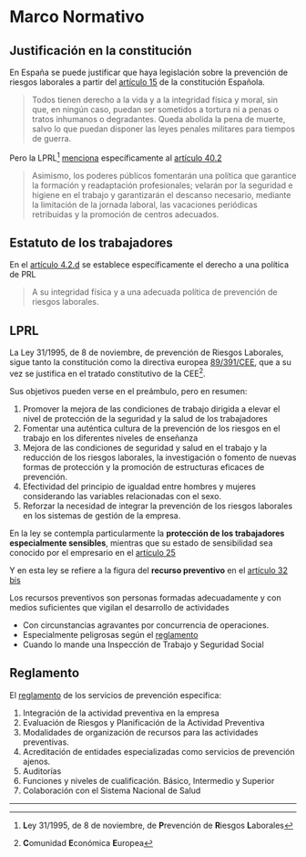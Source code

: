# Marco Normativo

## Justificación en la constitución

En España se puede justificar que haya legislación sobre la prevención de
riesgos laborales a partir del
[artículo 15](https://www.boe.es/buscar/act.php?id=BOE-A-1978-31229#a15) de la
constitución Española.

> Todos tienen derecho a la vida y a la integridad física y moral, sin que, en
ningún caso, puedan ser sometidos a tortura ni a penas o tratos inhumanos o
degradantes. Queda abolida la pena de muerte, salvo lo que puedan disponer las
leyes penales militares para tiempos de guerra.

Pero la LPRL[^1]
[menciona](https://www.boe.es/buscar/act.php?id=BOE-A-1995-24292#preambulo)
específicamente al
[artículo 40.2](https://www.boe.es/buscar/act.php?id=BOE-A-1978-31229#a40)

> Asimismo, los poderes públicos fomentarán una política que garantice la
formación y readaptación profesionales; velarán por la seguridad e higiene en
el trabajo y garantizarán el descanso necesario, mediante la limitación de la
jornada laboral, las vacaciones periódicas retribuidas y la promoción de centros
adecuados.

## Estatuto de los trabajadores

En el
[artículo 4.2.d](https://www.boe.es/buscar/act.php?id=BOE-A-2015-11430#a4) se
establece específicamente el derecho a una política de PRL

> A su integridad física y a una adecuada política de prevención de riesgos
laborales.

## LPRL

La Ley 31/1995, de 8 de noviembre, de prevención de Riesgos Laborales, sigue
tanto la constitución como la directiva europea
[89/391/CEE](https://eur-lex.europa.eu/legal-content/ES/TXT/HTML/?uri=CELEX:01989L0391-20081211&qid=1667063145421&),
que a su vez se justifica en el tratado constitutivo de la CEE[^2].

Sus objetivos pueden verse en el preámbulo, pero en resumen:

1. Promover la mejora de las condiciones de trabajo dirigida a elevar el nivel
de protección de la seguridad y la salud de los trabajadores
2. Fomentar una auténtica cultura de la prevención de los riesgos en el trabajo
en los diferentes niveles de enseñanza
3. Mejora de las condiciones de seguridad y salud en el trabajo y la reducción
de los riesgos laborales, la investigación o fomento de nuevas formas de
protección y la promoción de estructuras eficaces de prevención.
4. Efectividad del principio de igualdad entre hombres y mujeres considerando
las variables relacionadas con el sexo.
5. Reforzar la necesidad de integrar la prevención de los riesgos laborales en
los sistemas de gestión de la empresa.

En la ley se contempla particularmente la **protección de los trabajadores
especialmente sensibles**, mientras que su estado de sensibilidad sea conocido
por el empresario en el
[artículo 25](https://www.boe.es/buscar/act.php?id=BOE-A-1995-24292#a25)

Y en esta ley se refiere a la figura del **recurso preventivo** en el
[artículo 32 bis](https://www.boe.es/buscar/act.php?id=BOE-A-1995-24292#a32bis)

Los recursos preventivos son personas formadas adecuadamente y con medios
suficientes que vigilan el desarrollo de actividades
- Con circunstancias agravantes por concurrencia de operaciones.
- Especialmente peligrosas según el
[reglamento](https://www.boe.es/buscar/act.php?id=BOE-A-1997-1853#a22bis)
- Cuando lo mande una Inspección de Trabajo y Seguridad Social

## Reglamento

El [reglamento](https://www.boe.es/buscar/act.php?id=BOE-A-1997-1853) de los
servicios de prevención especifica:

1. Integración de la actividad preventiva en la empresa
2. Evaluación de Riesgos y Planificación de la Actividad Preventiva
3. Modalidades de organización de recursos para las actividades preventivas.
4. Acreditación de entidades especializadas como servicios de prevención ajenos.
5. Auditorías
6. Funciones y niveles de cualificación. Básico, Intermedio y Superior
7. Colaboración con el Sistema Nacional de Salud


---
[^1]: **L**ey 31/1995, de 8 de noviembre, de **P**revención de
**R**iesgos **L**aborales

[^2]: **C**omunidad **E**conómica **E**uropea
